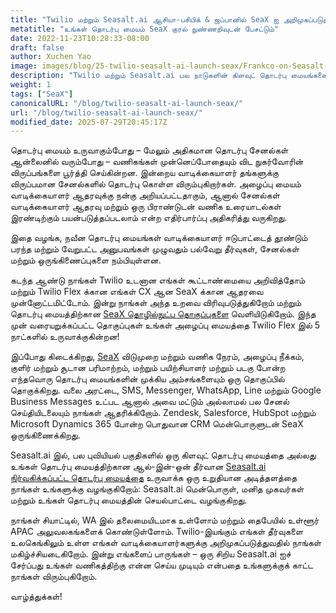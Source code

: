 ```yaml
---
title: "Twilio மற்றும் Seasalt.ai ஆசியா-பசிபிக் & ஜப்பானில் SeaX ஐ அறிமுகப்படுத்தின"
metatitle: "உங்கள் தொடர்பு மையம் SeaX குரல் நுண்ணறிவுடன் பேசட்டும்"
date: 2022-11-23T10:28:33-08:00
draft: false
author: Xuchen Yao
image: images/blog/25-twilio-seasalt-ai-launch-seax/Frankco-on-Seasalt-ai-parternship.png
description: "Twilio மற்றும் Seasalt.ai பல நாடுகளின் கிளவுட் தொடர்பு மையங்களை உருவாக்க ஆசியா பசிபிக் & ஜப்பானில் கூட்டாண்மையை விரிவுபடுத்துகின்றன"
weight: 1
tags: ["SeaX"]
canonicalURL: "/blog/twilio-seasalt-ai-launch-seax/"
url: "/blog/twilio-seasalt-ai-launch-seax/"
modified_date: 2025-07-29T20:45:17Z
---
```


தொடர்பு மையம் உருவாகும்போது – மேலும் அதிகமான தொடர்பு சேனல்கள் ஆன்லைனில் வரும்போது – வணிகங்கள் முன்னெப்போதையும் விட நுகர்வோரின் விருப்பங்களை பூர்த்தி செய்கின்றன. இன்றைய வாடிக்கையாளர் தங்களுக்கு விருப்பமான சேனல்களில் தொடர்பு கொள்ள விரும்புகிறார்கள். அழைப்பு மையம் வாடிக்கையாளர் ஆதரவுக்கு நன்கு அறியப்பட்டதாகும், ஆனால் சேனல்கள் வாடிக்கையாளர் ஆதரவு மற்றும் ஒரு பிராண்டுடன் வணிக உரையாடல்கள் இரண்டிற்கும் பயன்படுத்தப்படலாம் என்ற எதிர்பார்ப்பு அதிகரித்து வருகிறது.

இதை வழங்க, நவீன தொடர்பு மையங்கள் வாடிக்கையாளர் ஈடுபாட்டைத் தூண்டும் பரந்த மற்றும் வேறுபட்ட அனுபவங்கள் முழுவதும் பல்வேறு தீர்வுகள், சேனல்கள் மற்றும் ஒருங்கிணைப்புகளை நம்பியுள்ளன.

கடந்த ஆண்டு நாங்கள் Twilio உடனான எங்கள் கூட்டாண்மையை அறிவித்தோம் மற்றும் Twilio Flex க்கான எங்கள் CX ஆன SeaX க்கான ஆதரவை முன்னோட்டமிட்டோம். இன்று நாங்கள் அந்த உறவை விரிவுபடுத்துகிறோம் மற்றும் தொடர்பு மையத்திற்கான [SeaX தொழில்நுட்ப தொகுப்புகளை](https://www.twilio.com/press/releases/twilio-and-seasaltai-expand-partnership-in-apj) வெளியிடுகிறோம். இந்த முன் வரையறுக்கப்பட்ட தொகுப்புகள் உங்கள் அழைப்பு மையத்தை Twilio Flex இல் 5 நாட்களில் உருவாக்குகின்றன!

இப்போது கிடைக்கிறது, [SeaX](https://seax.seasalt.ai/?utm_source=blog/) விடுமுறை மற்றும் வணிக நேரம், அழைப்பு நீக்கம், குளிர் மற்றும் சூடான பரிமாற்றம், மற்றும் பயிற்சியாளர் மற்றும் படகு போன்ற எந்தவொரு தொடர்பு மையங்களின் முக்கிய அம்சங்களையும் ஒரு தொகுப்பில் தொகுக்கிறது. வலை அரட்டை, SMS, Messenger, WhatsApp, Line மற்றும் Google Business Messages உட்பட ஆனால் அவை மட்டும் அல்லாமல் பல சேனல் செய்தியிடலையும் நாங்கள் ஆதரிக்கிறோம். Zendesk, Salesforce, HubSpot மற்றும் Microsoft Dynamics 365 போன்ற பொதுவான CRM மென்பொருளுடன் SeaX ஒருங்கிணைக்கிறது.

Seasalt.ai இல், பல புவியியல் பகுதிகளில் ஒரு கிளவுட் தொடர்பு மையத்தை அல்லது உங்கள் தொடர்பு மையத்திற்கான ஆல்-இன்-ஒன் தீர்வான [Seasalt.ai நிர்வகிக்கப்பட்ட தொடர்பு மையத்தை](https://seasalt.ai/managed-contact-center/) உருவாக்க ஒரு உறுதியான அடித்தளத்தை நாங்கள் உங்களுக்கு வழங்குகிறோம்: Seasalt.ai மென்பொருள், மனித முகவர்கள் மற்றும் உங்கள் தொடர்பு மையத்தின் செயல்பாட்டை வழங்குகிறது.

நாங்கள் சியாட்டில், WA இல் தலைமையிடமாக உள்ளோம் மற்றும் தைபேயில் உள்ளூர் APAC அலுவலகங்களைக் கொண்டுள்ளோம். Twilio-இயங்கும் எங்கள் தீர்வுகளை உலகெங்கிலும் உள்ள எங்கள் வாடிக்கையாளர்களுக்கு அறிமுகப்படுத்துவதில் நாங்கள் மகிழ்ச்சியடைகிறோம். இன்று எங்களைப் பாருங்கள் – ஒரு சிறிய Seasalt.ai ஐச் சேர்ப்பது உங்கள் வணிகத்திற்கு என்ன செய்ய முடியும் என்பதை உங்களுக்குக் காட்ட நாங்கள் விரும்புகிறோம்.

வாழ்த்துக்கள்!
